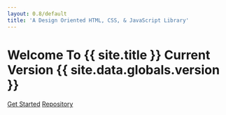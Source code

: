 ```yaml
---
layout: 0.8/default
title: 'A Design Oriented HTML, CSS, & JavaScript Library'
---
```


<div class="height-100 flex content-center">
    <div class="width-100">
        <div class="container s text-center">
            <h1>Welcome To {{ site.title }} <span class="heading-accent">Current Version {{ site.data.globals.version }}</span></h1>
            <a href="{{ site.baseurl }}/docs/0.8/getting-started" class="btn mr-half"><span class="ti-bolt mr-half"></span>Get Started</a>
            <a href="https://github.com/paper-krane/origami" target="_blank" class="btn btn-outline"><span class="ti-github mr-half"></span>Repository</a>
        </div>
    </div>
</div>
